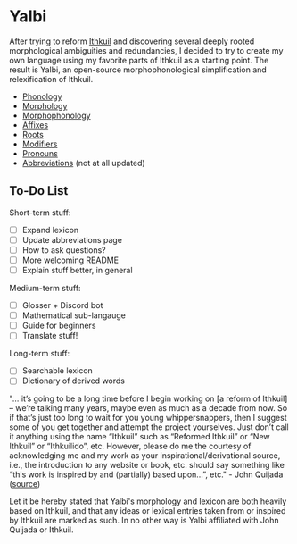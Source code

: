 # Yalbi

After trying to reform [Ithkuil](http://www.ithkuil.net/) and discovering several deeply rooted morphological ambiguities and redundancies, I decided to try to create my own language using my favorite parts of Ithkuil as a starting point. The result is Yalbi, an open-source morphophonological simplification and relexification of Ithkuil.

* [Phonology](phonology.md)
* [Morphology](morphology.md)
* [Morphophonology](morphophonology.md)
* [Affixes](affixes.md)
* [Roots](roots.md)
* [Modifiers](modifiers.md)
* [Pronouns](pronouns.md)
* [Abbreviations](abbreviations.md) (not at all updated)

## To-Do List

Short-term stuff:

- [ ] Expand lexicon
- [ ] Update abbreviations page
- [ ] How to ask questions?
- [ ] More welcoming README
- [ ] Explain stuff better, in general

Medium-term stuff:

- [ ] Glosser + Discord bot
- [ ] Mathematical sub-langauge
- [ ] Guide for beginners
- [ ] Translate stuff!

Long-term stuff:

- [ ] Searchable lexicon
- [ ] Dictionary of derived words

"… it’s going to be a long time before I begin working on [a reform of Ithkuil] – we’re talking many years, maybe even as much as a decade from now. So if that’s just too long to wait for you young whippersnappers, then I suggest some of you get together and attempt the project yourselves. Just don’t call it anything using the name “Ithkuil” such as “Reformed Ithkuil” or “New Ithkuil” or “Ithkuilido”, etc. However, please do me the courtesy of acknowledging me and my work as your inspirational/derivational source, i.e., the introduction to any website or book, etc. should say something like “this work is inspired by and (partially) based upon…”, etc." - John Quijada ([source](https://www.reddit.com/4z1h58/))

Let it be hereby stated that Yalbi's morphology and lexicon are both heavily based on Ithkuil, and that any ideas or lexical entries taken from or inspired by Ithkuil are marked as such. In no other way is Yalbi affiliated with John Quijada or Ithkuil.

